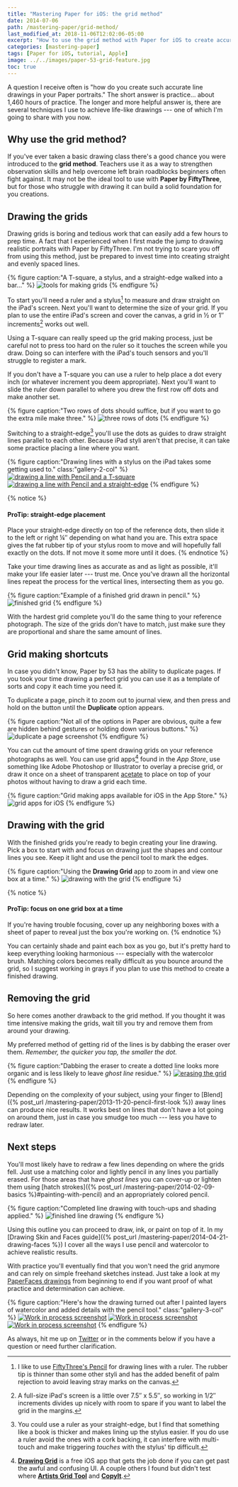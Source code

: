 ```yaml
---
title: "Mastering Paper for iOS: the grid method"
date: 2014-07-06
path: /mastering-paper/grid-method/
last_modified_at: 2018-11-06T12:02:06-05:00
excerpt: "How to use the grid method with Paper for iOS to create accurate line drawings and improve your work."
categories: [mastering-paper]
tags: [Paper for iOS, tutorial, Apple]
image: ../../images/paper-53-grid-feature.jpg
toc: true
---
```


A question I receive often is "how do you create such accurate line drawings in your Paper portraits." The short answer is practice... about 1,460 hours of practice. The longer and more helpful answer is, there are several techniques I use to achieve life-like drawings --- one of which I'm going to share with you now.

## Why use the grid method?

If you've ever taken a basic drawing class there's a good chance you were introduced to the **grid method**. Teachers use it as a way to strengthen observation skills and help overcome left brain roadblocks beginners often fight against. It may not be the ideal tool to use with **Paper by FiftyThree**, but for those who struggle with drawing it can build a solid foundation for you creations.

## Drawing the grids

Drawing grids is boring and tedious work that can easily add a few hours to prep time. A fact that I experienced when I first made the jump to drawing realistic portraits with Paper by FiftyThree. I'm not trying to scare you off from using this method, just be prepared to invest time into creating straight and evenly spaced lines. 

{% figure caption:"A T-square, a stylus, and a straight-edge walked into a bar..." %}
![tools for making grids](../../images/paper-53-grid-tools.jpg)
{% endfigure %}

To start you'll need a ruler and a stylus[^pencil] to measure and draw straight on the iPad's screen. Next you'll want to determine the size of your grid. If you plan to use the entire iPad's screen and cover the canvas, a grid in ½ or 1″ increments[^increments] works out well.

[^pencil]: I like to use [FiftyThree's Pencil](http://www.amazon.com/gp/product/B00JP12300/ref=as_li_tl?ie=UTF8&camp=1789&creative=390957&creativeASIN=B00JP12300&linkCode=as2&tag=mademist-20&linkId=UNODSZKNUHXZJBE4) for drawing lines with a ruler. The rubber tip is thinner than some other styli and has the added benefit of palm rejection to avoid leaving stray marks on the canvas.

[^straightedge]: You could use a ruler as your straight-edge, but I find that something like a book is thicker and makes lining up the stylus easier. If you do use a ruler avoid the ones with a cork backing, it can interfere with multi-touch and make triggering *touches* with the stylus' tip difficult.

[^increments]: A full-size iPad's screen is a little over 7.5″ x 5.5″, so working in 1/2″ increments divides up nicely with room to spare if you want to label the grid in the margins.

Using a T-square can really speed up the grid making process, just be careful not to press too hard on the ruler so it touches the screen while you draw. Doing so can interfere with the iPad's touch sensors and you'll struggle to register a mark.

If you don't have a T-square you can use a ruler to help place a dot every inch (or whatever increment you deem appropriate). Next you'll want to slide the ruler down parallel to where you drew the first row off dots and make another set.

{% figure caption:"Two rows of dots should suffice, but if you want to go the extra mile make three." %}
![three rows of dots](../../images/paper-53-grid-dots.jpg)
{% endfigure %}

Switching to a straight-edge[^straightedge] you'll use the dots as guides to draw straight lines parallel to each other. Because iPad styli aren't that precise, it can take some practice placing a line where you want.

{% figure caption:"Drawing lines with a stylus on the iPad takes some getting used to." class:"gallery-2-col" %}
[![drawing a line with Pencil and a T-square](../../images/paper-53-grid-t-square-600.jpg)](../../images/paper-53-grid-t-square-lg.jpg)
[![drawing a line with Pencil and a straight-edge](../../images/paper-53-grid-book-edge-600.jpg)](../../images/paper-53-grid-book-edge-lg.jpg)
{% endfigure %}

{% notice %}
#### ProTip: straight-edge placement

Place your straight-edge directly on top of the reference dots, then slide it to the left or right ¼″ depending on what hand you are. This extra space gives the fat rubber tip of your stylus room to move and will hopefully fall exactly on the dots. If not move it some more until it does.
{% endnotice %}

Take your time drawing lines as accurate as and as light as possible, it'll make your life easier later --- trust me. Once you've drawn all the horizontal lines repeat the process for the vertical lines, intersecting them as you go.

{% figure caption:"Example of a finished grid drawn in pencil." %}
![finished grid](../../images/paper-53-grid-finished.jpg)
{% endfigure %}

With the hardest grid complete you'll do the same thing to your reference photograph. The size of the grids don't have to match, just make sure they are proportional and share the same amount of lines.

## Grid making shortcuts

In case you didn't know, Paper by 53 has the ability to duplicate pages. If you took your time drawing a perfect grid you can use it as a template of sorts and copy it each time you need it.

To duplicate a page, pinch it to zoom out to journal view, and then press and hold on the <i class="fa fa-plus-circle"></i> button until the **Duplicate** option appears.

{% figure caption:"Not all of the options in Paper are obvious, quite a few are hidden behind gestures or holding down various buttons." %}
![duplicate a page screenshot](../../images/paper-53-grid-duplicate-page.jpg)
{% endfigure %}

You can cut the amount of time spent drawing grids on your reference photographs as well. You can use grid apps[^apps] found in the *App Store*, use something like Adobe Photoshop or Illustrator to overlay a precise grid, or draw it once on a sheet of transparent [acetate](http://www.amazon.com/gp/product/B002544NHA/ref=as_li_tl?ie=UTF8&camp=1789&creative=390957&creativeASIN=B002544NHA&linkCode=as2&tag=mademist-20&linkId=Y2BDW34WIVVBAZGF) to place on top of your photos without having to draw a grid each time.

[^apps]: [**Drawing Grid**](https://itunes.apple.com/us/app/drawing-grid/id500885379?mt=8) is a free iOS app that gets the job done if you can get past the awful and confusing UI. A couple others I found but didn't test where [**Artists Grid Tool**](https://itunes.apple.com/us/app/artists-grid-tool/id402430398?mt=8) and [**CopyIt**](https://itunes.apple.com/us/app/copyit-grid-drawing-method/id377185812?mt=8).

{% figure caption:"Grid making apps available for iOS in the App Store." %}
![grid apps for iOS](../../images/paper-53-grid-apps.jpg)
{% endfigure %}

## Drawing with the grid

With the finished grids you're ready to begin creating your line drawing. Pick a box to start with and focus on drawing just the shapes and contour lines you see. Keep it light and use the pencil tool to mark the edges.

{% figure caption:"Using the **Drawing Grid** app to zoom in and view one box at a time." %}
![drawing with the grid](../../images/paper-53-grid-method-drawing.jpg)
{% endfigure %}

{% notice %}
#### ProTip: focus on one grid box at a time

If you're having trouble focusing, cover up any neighboring boxes with a sheet of paper to reveal just the box you're working on.
{% endnotice %}

You can certainly shade and paint each box as you go, but it's pretty hard to keep everything looking harmonious --- especially with the watercolor brush. Matching colors becomes really difficult as you bounce around the grid, so I suggest working in grays if you plan to use this method to create a finished drawing.

## Removing the grid

So here comes another drawback to the grid method. If you thought it was time intensive making the grids, wait till you try and remove them from around your drawing.

My preferred method of getting rid of the lines is by dabbing the eraser over them. *Remember, the quicker you tap, the smaller the dot.*

{% figure caption:"Dabbing the eraser to create a dotted line looks more organic and is less likely to leave *ghost line* residue." %}
[![erasing the grid](../../images/paper-53-grid-removing-lines-900.jpg)](../../images/paper-53-grid-removing-lines-lg.jpg)
{% endfigure %}

Depending on the complexity of your subject, using your finger to [Blend]({% post_url /mastering-paper/2013-11-20-pencil-first-look %}) away lines can produce nice results. It works best on lines that don't have a lot going on around them, just in case you smudge too much --- less you have to redraw later.

## Next steps

You'll most likely have to redraw a few lines depending on where the grids fell. Just use a matching color and lightly pencil in any lines you partially erased. For those areas that have *ghost lines* you can cover-up or lighten them using [hatch strokes]({% post_url /mastering-paper/2014-02-09-basics %}#painting-with-pencil) and an appropriately colored pencil.

{% figure caption:"Completed line drawing with touch-ups and shading applied." %}
![finished line drawing](../../images/paper-53-grid-finished-line-drawing.jpg)
{% endfigure %}

Using this outline you can proceed to draw, ink, or paint on top of it. In my [Drawing Skin and Faces guide]({% post_url /mastering-paper/2014-04-21-drawing-faces %}) I cover all the ways I use pencil and watercolor to achieve realistic results. 

With practice you'll eventually find that you won't need the grid anymore and can rely on simple freehand sketches instead. Just take a look at my [PaperFaces drawings](/paperfaces/) from beginning to end if you want proof of what practice and determination can achieve.

{% figure caption:"Here's how the drawing turned out after I painted layers of watercolor and added details with the pencil tool." class:"gallery-3-col" %}
[![Work in process screenshot](../../images/paperfaces-makenna-s-process-3-600.jpg)](../../images/paperfaces-makenna-s-process-3-lg.jpg)
[![Work in process screenshot](../../images/paperfaces-makenna-s-process-4-600.jpg)](../../images/paperfaces-makenna-s-process-4-lg.jpg)
[![Work in process screenshot](../../images/paperfaces-makenna-s-600.jpg)](../../images/paperfaces-makenna-s.jpg)
{% endfigure %}

As always, hit me up on [Twitter](https://twitter.com/mmistakes) or in the comments below if you have a question or need further clarification.
